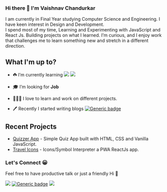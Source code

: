 ### Hi there 👋 I'm Vaishnav Chandurkar

I am currently in Final Year studying Computer Science and Engineering. I have keen interest in Design and Development.  
I spend most of my time, Learning and Experimenting with JavaScript and React Js. Building projects on what I learned. I’m curious, and I enjoy work that challenges me to learn something new and stretch in a different direction.

## What I'm up to? 


- ☘️ I’m currently learning <img src="https://img.shields.io/badge/javascript%20-%23323330.svg?&style=for-the-badge&logo=javascript&logoColor=%23F7DF1E"/> <img src="https://img.shields.io/badge/react%20-%2320232a.svg?&style=for-the-badge&logo=react&logoColor=%2361DAFB"/>

-  🎓 I’m looking for **Job**

- 👨🏻‍🔧 I love to learn and work on different projects.

- 🖊️ Recently I started writing blogs [![Generic badge](https://img.shields.io/badge/DEV-black.svg?style=for-the-badge)](https://dev.to/vaishnavme)

## Recent Projects
- [Quizzer App](https://quizzerme.netlify.app) - Simple Quiz App built with HTML, CSS and Vanilla JavaScript.
- [Travel Icons](https://travelicons.netlify.app/) - Icons/Symbol Interpreter a PWA ReactJs app.


### Let's Connect 😀

Feel free to have productive talk or just a friendly Hi 👋

[<img src="https://img.shields.io/badge/linkedin%20-%230077B5.svg?&style=for-the-badge&logo=linkedin&logoColor=white"/>](https://www.linkedin.com/in/vaishnav-chandurkar/)
[![Generic badge](https://img.shields.io/badge/DEV-black.svg?style=for-the-badge)](https://dev.to/vaishnavme)
[<img src="https://img.shields.io/badge/Twitter%20-%231DA1F2.svg?&style=for-the-badge&logo=Twitter&logoColor=white"/>](https://twitter.com/vaishnav21_?s=09)



